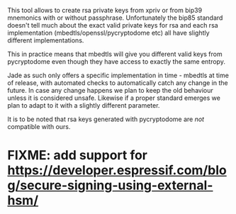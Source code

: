 This tool allows to create rsa private keys from xpriv or from bip39 mnemonics with or without passphrase.
Unfortunately the bip85 standard doesn't tell much about the exact valid private keys for rsa and each rsa implementation (mbedtls/openssl/pycryptodome etc) all have slightly different implementations.

This in practice means that mbedtls will give you different valid keys from pycryptodome even though they have access to exactly the same entropy.


Jade as such only offers a specific implementation in time - mbedtls at time of release, with automated checks to automatically catch any change in the future.
In case any change happens we plan to keep the old behaviour unless it is considered unsafe. Likewise if a proper standard emerges we plan to adapt to it with a slightly different parameter.

It is to be noted that rsa keys generated with pycryptodome are *not* compatible with ours.

# FIXME: add support for https://developer.espressif.com/blog/secure-signing-using-external-hsm/
